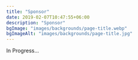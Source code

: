 ```yaml
---
title: "Sponsor"
date: 2019-02-07T10:47:55+06:00
description: "Sponsor"
bgImage: "images/backgrounds/page-title.webp"
bgImageAlt: "images/backgrounds/page-title.jpg"
---
```


In Progress...